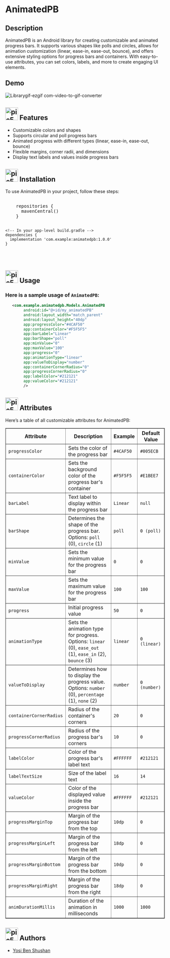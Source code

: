<h1>AnimatedPB</h1>

  <h2>Description</h2>
  <p>
    AnimatedPB is an Android library for creating customizable and animated progress bars. It supports various shapes like polls and circles, allows for animation customization (linear, ease-in, ease-out, bounce), and offers extensive styling options for progress bars and containers. With easy-to-use attributes, you can set colors, labels, and more to create engaging UI elements.
  </p>
<h2>Demo</h2>

![Librarygif-ezgif com-video-to-gif-converter](https://github.com/user-attachments/assets/c96a645b-507b-449b-9546-9533edf01c67)


  <h2><img src="https://github.com/YosiBs/Pokemon-Escape-Mobile-Game/assets/105666011/008a508e-5484-46ba-be36-ac359d603f01" alt=pic5 width="40" height="40"> Features</h2>
  <ul>
    <li>Customizable colors and shapes</li>
    <li>Supports circular and poll progress bars</li>
    <li>Animated progress with different types (linear, ease-in, ease-out, bounce)</li>
    <li>Flexible margins, corner radii, and dimensions</li>
    <li>Display text labels and values inside progress bars</li>
  </ul>

  <h2><img src="https://github.com/user-attachments/assets/4980fb42-e8b7-447c-86e9-007d8fb72644" alt=pic5 width="40" height="40"> Installation</h2>
  <p>To use AnimatedPB in your project, follow these steps:</p>
  <pre>
    <!-- In your project-level build.gradle -->
    repositories {
      mavenCentral()
    }

    <!-- In your app-level build.gradle -->
    dependencies {
      implementation 'com.example:animatedpb:1.0.0'
    }
  </pre>

  <h2><img src="https://github.com/YosiBs/Gotcha-App/assets/105666011/0c7e3507-e910-4ac4-b5e3-8c5d484fa682" alt=pic5 width="40" height="40"> Usage</h2>
  
### Here is a sample usage of `AnimatedPB`:
  
```xml
   <com.example.animatedpb.Models.AnimatedPB
        android:id="@+id/my_animatedPB"
        android:layout_width="match_parent"
        android:layout_height="40dp"
        app:progressColor="#4CAF50"
        app:containerColor="#F5F5F5"
        app:barLabel="Linear"
        app:barShape="poll"
        app:minValue="0"
        app:maxValue="100"
        app:progress="0"
        app:animationType="linear"
        app:valueToDisplay="number"
        app:containerCornerRadius="0"
        app:progressCornerRadius="0"
        app:labelColor="#212121"
        app:valueColor="#212121"
        />
```

  <h2><img src="https://github.com/user-attachments/assets/7908e7a2-ff92-4cb0-9101-96fc8a4efd30" alt=pic5 width="40" height="40"> Attributes</h2>
  <p>Here’s a table of all customizable attributes for AnimatedPB:</p>

<table border="1" cellpadding="10" cellspacing="0">
  <thead>
    <tr>
      <th>Attribute</th>
      <th>Description</th>
      <th>Example</th>
      <th>Default Value</th>
    </tr>
  </thead>
  <tbody>
    <tr>
      <td><code>progressColor</code></td>
      <td>Sets the color of the progress bar</td>
      <td><code>#4CAF50</code></td>
      <td><code>#005ECB</code></td>
    </tr>
    <tr>
      <td><code>containerColor</code></td>
      <td>Sets the background color of the progress bar's container</td>
      <td><code>#F5F5F5</code></td>
      <td><code>#E1BEE7</code></td>
    </tr>
    <tr>
      <td><code>barLabel</code></td>
      <td>Text label to display within the progress bar</td>
      <td><code>Linear</code></td>
      <td><code>null</code></td>
    </tr>
    <tr>
      <td><code>barShape</code></td>
      <td>Determines the shape of the progress bar. Options: <code>poll</code> (0), <code>circle</code> (1)</td>
      <td><code>poll</code></td>
      <td><code>0 (poll)</code></td>
    </tr>
    <tr>
      <td><code>minValue</code></td>
      <td>Sets the minimum value for the progress bar</td>
      <td><code>0</code></td>
      <td><code>0</code></td>
    </tr>
    <tr>
      <td><code>maxValue</code></td>
      <td>Sets the maximum value for the progress bar</td>
      <td><code>100</code></td>
      <td><code>100</code></td>
    </tr>
    <tr>
      <td><code>progress</code></td>
      <td>Initial progress value</td>
      <td><code>50</code></td>
      <td><code>0</code></td>
    </tr>
    <tr>
      <td><code>animationType</code></td>
      <td>Sets the animation type for progress. Options: <code>linear</code> (0), <code>ease_out</code> (1), <code>ease_in</code> (2), <code>bounce</code> (3)</td>
      <td><code>linear</code></td>
      <td><code>0 (linear)</code></td>
    </tr>
    <tr>
      <td><code>valueToDisplay</code></td>
      <td>Determines how to display the progress value. Options: <code>number</code> (0), <code>percentage</code> (1), <code>none</code> (2)</td>
      <td><code>number</code></td>
      <td><code>0 (number)</code></td>
    </tr>
    <tr>
      <td><code>containerCornerRadius</code></td>
      <td>Radius of the container's corners</td>
      <td><code>20</code></td>
      <td><code>0</code></td>
    </tr>
    <tr>
      <td><code>progressCornerRadius</code></td>
      <td>Radius of the progress bar's corners</td>
      <td><code>10</code></td>
      <td><code>0</code></td>
    </tr>
    <tr>
      <td><code>labelColor</code></td>
      <td>Color of the progress bar's label text</td>
      <td><code>#FFFFFF</code></td>
      <td><code>#212121</code></td>
    </tr>
    <tr>
      <td><code>labelTextSize</code></td>
      <td>Size of the label text</td>
      <td><code>16</code></td>
      <td><code>14</code></td>
    </tr>
    <tr>
      <td><code>valueColor</code></td>
      <td>Color of the displayed value inside the progress bar</td>
      <td><code>#FFFFFF</code></td>
      <td><code>#212121</code></td>
    </tr>
    <tr>
      <td><code>progressMarginTop</code></td>
      <td>Margin of the progress bar from the top</td>
      <td><code>10dp</code></td>
      <td><code>0</code></td>
    </tr>
    <tr>
      <td><code>progressMarginLeft</code></td>
      <td>Margin of the progress bar from the left</td>
      <td><code>18dp</code></td>
      <td><code>0</code></td>
    </tr>
    <tr>
      <td><code>progressMarginBottom</code></td>
      <td>Margin of the progress bar from the bottom</td>
      <td><code>10dp</code></td>
      <td><code>0</code></td>
    </tr>
    <tr>
      <td><code>progressMarginRight</code></td>
      <td>Margin of the progress bar from the right</td>
      <td><code>18dp</code></td>
      <td><code>0</code></td>
    </tr>
    <tr>
      <td><code>animDurationMillis</code></td>
      <td>Duration of the animation in milliseconds</td>
      <td><code>1000</code></td>
      <td><code>1000</code></td>
    </tr>
  </tbody>
</table>


 <h2><img src="https://github.com/YosiBs/Gotcha-App/assets/105666011/9f5d6637-b1e1-4037-8f60-64388e5ab109" alt=pic5 width="40" height="40"> Authors</h2>
<ul>
    <li><a href="https://github.com/YosiBs">Yosi Ben Shushan</a></li>
</ul>
